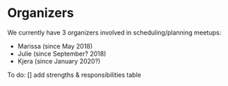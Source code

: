 # Organizers

We currently have 3 organizers involved in scheduling/planning meetups:
- Marissa (since May 2018)
- Julie (since September? 2018)
- Kjera (since January 2020?)

To do:
[] add strengths & responsibilities table
